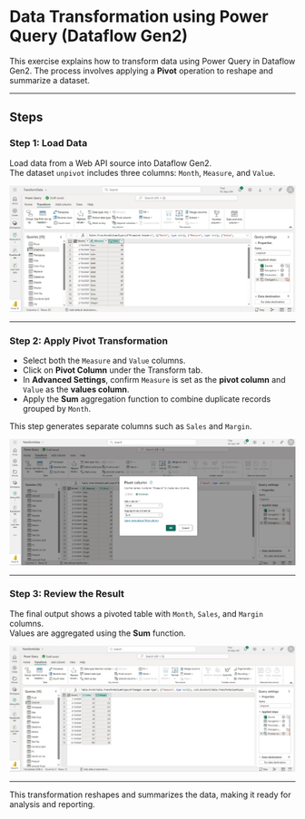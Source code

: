 # Data Transformation using Power Query (Dataflow Gen2)

This exercise explains how to transform data using Power Query in Dataflow Gen2. The process involves applying a **Pivot** operation to reshape and summarize a dataset.

---

## Steps

### Step 1: Load Data  
Load data from a Web API source into Dataflow Gen2.  
The dataset `unpivot` includes three columns: `Month`, `Measure`, and `Value`.

![Step 1: Load Data](https://github.com/Tungana-Bhavya/MICROSOFT_FABRIC_BOOTCAMP/blob/main/DATAFLOWGEN2/POWER_QUERY_EXERCISE/UNPIVOT/IMAGES/UNPIVOT_1.jpg)

---

### Step 2: Apply Pivot Transformation  
- Select both the `Measure` and `Value` columns.  
- Click on **Pivot Column** under the Transform tab.  
- In **Advanced Settings**, confirm `Measure` is set as the **pivot column** and `Value` as the **values column**.  
- Apply the **Sum** aggregation function to combine duplicate records grouped by `Month`.

This step generates separate columns such as `Sales` and `Margin`.

![Step 2: Pivot Settings](https://github.com/Tungana-Bhavya/MICROSOFT_FABRIC_BOOTCAMP/blob/main/DATAFLOWGEN2/POWER_QUERY_EXERCISE/UNPIVOT/IMAGES/UNPIVOT_2.jpg)

---

### Step 3: Review the Result  
The final output shows a pivoted table with `Month`, `Sales`, and `Margin` columns.  
Values are aggregated using the **Sum** function.

![Step 3: Pivoted Output](https://github.com/Tungana-Bhavya/MICROSOFT_FABRIC_BOOTCAMP/blob/main/DATAFLOWGEN2/POWER_QUERY_EXERCISE/UNPIVOT/IMAGES/UNPIVOT_3.jpg)

---

This transformation reshapes and summarizes the data, making it ready for analysis and reporting.
